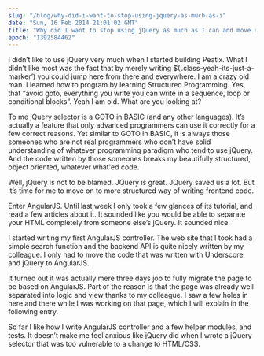 ```yaml
---
slug: "/blog/why-did-i-want-to-stop-using-jquery-as-much-as-i"
date: "Sun, 16 Feb 2014 21:01:02 GMT"
title: "Why did I want to stop using jQuery as much as I can and move on to AngularJS"
epoch: "1392584462"
---
```

        
I didn’t like to use jQuery very much when I started building Peatix. What I didn’t like most was the fact that by merely writing $(’.class-yeah-its-just-a-marker’) you could jump here from there and everywhere. I am a crazy old man. I learned how to program by learning Structured Programming. Yes, that “avoid goto, everything you write you can write in a sequence, loop or conditional blocks”. Yeah I am old. What are you looking at?

To me jQuery selector is a GOTO in BASIC (and any other languages). It’s actually a feature that only advanced programmers can use it correctly for a few correct reasons. Yet similar to GOTO in BASIC, it is always those someones who are not real programmers who don’t have solid understanding of whatever programming paradigm who tend to use jQuery. And the code written by those someones breaks my beautifully structured, object oriented, whatever what'ed code.

Well, jQuery is not to be blamed. JQuery is great. JQuery saved us a lot. But it’s time for me to move on to more structured way of writing frontend code.

Enter AngularJS. Until last week I only took a few glances of its tutorial, and read a few articles about it. It sounded like you would be able to separate your HTML completely from someone else’s jQuery. It sounded nice.

I started writing my first AngularJS controller. The web site that I took had a simple search function and the backend API is quite nicely written by my colleague. I only had to move the code that was written with Underscore and jQuery to AngularJS.

It turned out it was actually mere three days job to fully migrate the page to be based on AngularJS. Part of the reason is that the page was already well separated into logic and view thanks to my colleague. I saw a few holes in here and there while I was working on that page, which I will explain in the following entry.

So far I like how I write AngularJS controller and a few helper modules, and tests. It doesn’t make me feel anxious like jQuery did when I wrote a jQuery selector that was too vulnerable to a change to HTML/CSS.

